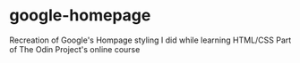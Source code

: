 # google-homepage
Recreation of Google's Hompage styling I did while learning HTML/CSS
Part of The Odin Project's online course
